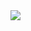 <img src="https://www.google.com/url?sa=i&url=https%3A%2F%2Fwww.cougarboard.com%2Fboard%2Fmessage.html%3Fid%3D20374499&psig=AOvVaw3JD3dqNTo6rMAoQbYJKv7d&ust=1612552044477000&source=images&cd=vfe&ved=0CAIQjRxqFwoTCJj0stP20O4CFQAAAAAdAAAAABAb">

